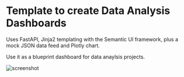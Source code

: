 # Template to create Data Analysis Dashboards


Uses FastAPI, Jinja2 templating with the Semantic UI framework, plus a mock JSON data feed  and Plotly chart. 

Use it as a blueprint dashboard for data anaylsis projects.


![screenshot](https://user-images.githubusercontent.com/36013108/214828742-ba27c0c1-7b14-4490-8d08-148cb2901117.png)
